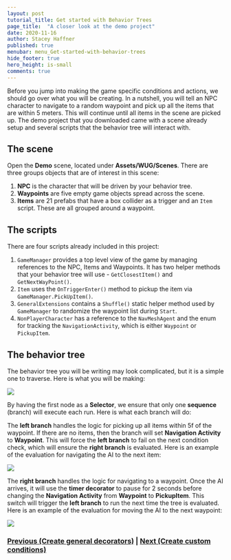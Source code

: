 ```yaml
---
layout: post
tutorial_title: Get started with Behavior Trees
page_title:  "A closer look at the demo project"
date: 2020-11-16
author: Stacey Haffner
published: true
menubar: menu_Get-started-with-behavior-trees
hide_footer: true
hero_height: is-small
comments: true
---
```

Before you jump into making the game specific conditions and actions, we should go over what you will be creating. In a nutshell, you will tell an NPC character to navigate to a random waypoint and pick up all the items that are within 5 meters. This will continue until all items in the scene are picked up. The demo project that you downloaded came with a scene already setup and several scripts that the behavior tree will interact with. 

## The scene

Open the **Demo** scene, located under **Assets/WUG/Scenes**. There are three groups objects that are of interest in this scene:

1. **NPC** is the character that will be driven by your behavior tree. 
2. **Waypoints** are five empty game objects spread across the scene.
3. **Items** are 21 prefabs that have a box collider as a trigger and an `Item` script. These are all grouped around a waypoint.

## The scripts

There are four scripts already included in this project:

1. `GameManager` provides a top level view of the game by managing references to the NPC, Items and Waypoints. It has two helper methods that your behavior tree will use - `GetClosestItem()` and `GetNextWayPoint()`.
2. `Item` uses the `OnTriggerEnter()` method to pickup the item via `GameManager.PickUpItem()`.
3. `GeneralExtensions` contains a `Shuffle()` static helper method used by `GameManager` to randomize the waypoint list during `Start`.
4. `NonPlayerCharacter` has a reference to the `NavMeshAgent` and the enum for tracking the `NavigationActivity`, which is either `Waypoint` or `PickupItem`.

## The behavior tree
The behavior tree you will be writing may look complicated, but it is a simple one to traverse. Here is what you will be making:

![]({{page.dir}}/images/DemoProjectBehaviorTree.png)

By having the first node as a **Selector**, we ensure that only one **sequence** (branch) will execute each run. Here is what each branch will do:

The **left branch** handles the logic for picking up all items within 5f of the waypoint. If there are no items, then the branch will set **Navigation Activity** to **Waypoint**. This will force the **left branch** to fail on the next condition check, which will ensure the **right branch** is evaluated. Here is an example of the evaluation for navigating the AI to the next item:

![]({{page.dir}}/images/bt_navigationActivity_Pickup.gif)

The **right branch** handles the logic for navigating to a waypoint. Once the AI arrives, it will use the **timer decorator** to pause for 2 seconds before changing the **Navigation Activity** from **Waypoint** to **PickupItem**. This switch will trigger the **left branch** to run the next time the tree is evaluated. Here is an example of the evaluation for moving the AI to the next waypoint:

![]({{page.dir}}/images/bt_navigationActivity_Waypoint.gif)

### [Previous (Create general decorators)](./pt5-create-general-decorators.md)    |     [Next (Create custom conditions)](./pt7-create-custom-conditions.md)

